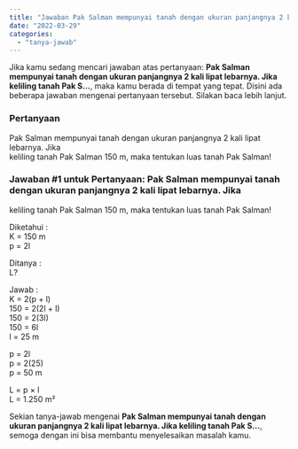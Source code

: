 ```yaml
---
title: "Jawaban Pak Salman mempunyai tanah dengan ukuran panjangnya 2 kali lipat lebarnya. Jika keliling tanah Pak S..."
date: "2022-03-29"
categories: 
  - "tanya-jawab"
---
```


Jika kamu sedang mencari jawaban atas pertanyaan: **Pak Salman mempunyai tanah dengan ukuran panjangnya 2 kali lipat lebarnya. Jika keliling tanah Pak S...**, maka kamu berada di tempat yang tepat. Disini ada beberapa jawaban mengenai pertanyaan tersebut. Silakan baca lebih lanjut.

### Pertanyaan

Pak Salman mempunyai tanah dengan ukuran panjangnya 2 kali lipat lebarnya. Jika  
keliling tanah Pak Salman 150 m, maka tentukan luas tanah Pak Salman!​

### Jawaban #1 untuk Pertanyaan: Pak Salman mempunyai tanah dengan ukuran panjangnya 2 kali lipat lebarnya. Jika  
keliling tanah Pak Salman 150 m, maka tentukan luas tanah Pak Salman!​

Diketahui :  
K = 150 m  
p = 2l  
  
Ditanya :  
L?  
  
Jawab :  
K = 2(p + l)  
150 = 2(2l + l)  
150 = 2(3l)  
150 = 6l  
l = 25 m  
  
p = 2l  
p = 2(25)  
p = 50 m  
  
L = p × l  
L = 1.250 m²

Sekian tanya-jawab mengenai **Pak Salman mempunyai tanah dengan ukuran panjangnya 2 kali lipat lebarnya. Jika keliling tanah Pak S...**, semoga dengan ini bisa membantu menyelesaikan masalah kamu.
